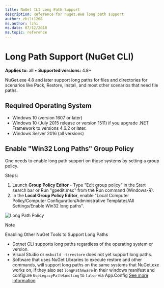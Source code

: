 ```yaml
---
title: NuGet CLI Long Path Support
description: Reference for nuget.exe long path support
author: zhili1208
ms.author: lzhi
ms.date: 07/12/2018
ms.topic: reference
---
```


# Long Path Support (NuGet CLI)

**Applies to:** all &bullet; **Supported versions:** 4.8+

NuGet.exe 4.8 and later support long paths for files and directories for scenarios like Pack, Restore, Install, and most other scenarios that need file paths.

## Required Operating System

-   Windows 10 (version 1607 or later)
-   Windows 10 (July 2015 release or version 1511) if you upgrade .NET Framework to versions 4.6.2 or later.
-   Windows Server 2016 (all versions)

## Enable "Win32 Long Paths" Group Policy

One needs to enable long path support on those systems by setting a group policy.

Steps:
1. Launch **Group Policy Editor** - Type "Edit group policy" in the Start search bar or Run "gpedit.msc" from the Run command (Windows-R).
2. In the **Local Group Policy Editor**, enable "Local Computer Policy/Computer Configuration/Administrative Templates/All Settings/Enable Win32 long paths".

![Long Path Policy](media/LongPathPolicy.png)


> [!Note]
> Enabling Other NuGet Tools to Support Long Paths
>
> -   Dotnet CLI supports long paths regardless of the operating system or version.
> -   Visual Studio or `msbuild -t:restore` does not yet support long paths.
> -   Software that uses NuGet Libraries to execute restore and other commands, will support long paths on the same systems that NuGet.exe works on, if they also set `longPathAware` in their windows manifest and configure `UseLegacyPathHandling` to `false` via App.Config [See more information](/archive/blogs/jeremykuhne/net-4-6-2-and-long-paths-on-windows-10)
